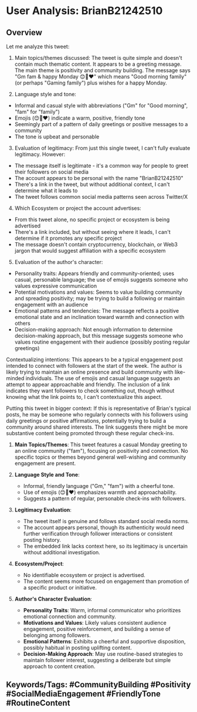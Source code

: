 # User Analysis: BrianB21242510

## Overview

<think>
Let me analyze this tweet:

1. Main topics/themes discussed:
The tweet is quite simple and doesn't contain much thematic content. It appears to be a greeting message. The main theme is positivity and community building. The message says "Gm fam & happy Monday 😊🧡❤️" which means "Good morning family" (or perhaps "Gaming family") plus wishes for a happy Monday.

2. Language style and tone:
- Informal and casual style with abbreviations ("Gm" for "Good morning", "fam" for "family")
- Emojis (😊🧡❤️) indicate a warm, positive, friendly tone
- Seemingly part of a pattern of daily greetings or positive messages to a community
- The tone is upbeat and personable

3. Evaluation of legitimacy:
From just this single tweet, I can't fully evaluate legitimacy. However:
- The message itself is legitimate - it's a common way for people to greet their followers on social media
- The account appears to be personal with the name "BrianB21242510"
- There's a link in the tweet, but without additional context, I can't determine what it leads to
- The tweet follows common social media patterns seen across Twitter/X

4. Which Ecosystem or project the account advertises:
- From this tweet alone, no specific project or ecosystem is being advertised
- There's a link included, but without seeing where it leads, I can't determine if it promotes any specific project
- The message doesn't contain cryptocurrency, blockchain, or Web3 jargon that would suggest affiliation with a specific ecosystem

5. Evaluation of the author's character:
- Personality traits: Appears friendly and community-oriented; uses casual, personable language; the use of emojis suggests someone who values expressive communication
- Potential motivations and values: Seems to value building community and spreading positivity; may be trying to build a following or maintain engagement with an audience
- Emotional patterns and tendencies: The message reflects a positive emotional state and an inclination toward warmth and connection with others
- Decision-making approach: Not enough information to determine decision-making approach, but this message suggests someone who values routine engagement with their audience (possibly posting regular greetings)

Contextualizing intentions:
This appears to be a typical engagement post intended to connect with followers at the start of the week. The author is likely trying to maintain an online presence and build community with like-minded individuals. The use of emojis and casual language suggests an attempt to appear approachable and friendly. The inclusion of a link indicates they want followers to check something out, though without knowing what the link points to, I can't contextualize this aspect.

Putting this tweet in bigger context: If this is representative of Brian's typical posts, he may be someone who regularly connects with his followers using daily greetings or positive affirmations, potentially trying to build a community around shared interests. The link suggests there might be more substantive content being promoted through these regular check-ins.
</think>

1. **Main Topics/Themes**: 
   This tweet features a casual Monday greeting to an online community ("fam"), focusing on positivity and connection. No specific topics or themes beyond general well-wishing and community engagement are present.

2. **Language Style and Tone**: 
   - Informal, friendly language ("Gm," "fam") with a cheerful tone. 
   - Use of emojis (😊🧡❤️) emphasizes warmth and approachability. 
   - Suggests a pattern of regular, personable check-ins with followers.

3. **Legitimacy Evaluation**: 
   - The tweet itself is genuine and follows standard social media norms. 
   - The account appears personal, though its authenticity would need further verification through follower interactions or consistent posting history. 
   - The embedded link lacks context here, so its legitimacy is uncertain without additional investigation.

4. **Ecosystem/Project**: 
   - No identifiable ecosystem or project is advertised. 
   - The content seems more focused on engagement than promotion of a specific product or initiative.

5. **Author's Character Evaluation**:
   - **Personality Traits**: Warm, informal communicator who prioritizes emotional connection and community.
   - **Motivations and Values**: Likely values consistent audience engagement, positive reinforcement, and building a sense of belonging among followers.
   - **Emotional Patterns**: Exhibits a cheerful and supportive disposition, possibly habitual in posting uplifting content.
   - **Decision-Making Approach**: May use routine-based strategies to maintain follower interest, suggesting a deliberate but simple approach to content creation.

**Keywords/Tags**: #CommunityBuilding #Positivity #SocialMediaEngagement #FriendlyTone #RoutineContent
---

